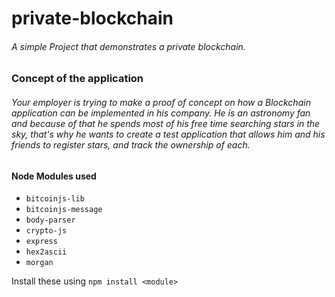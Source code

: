 # private-blockchain

###### A simple Project that demonstrates a private blockchain. 

### Concept of the application 

###### Your employer is trying to make a proof of concept on how a Blockchain application can be implemented in his company. He is an astronomy fan and because of that he spends most of his free time searching stars in the sky, that's why he wants to create a test application that allows him and his friends to register stars, and track the ownership of each.

#### Node Modules used
- `bitcoinjs-lib`
- `bitcoinjs-message`
- `body-parser`
- `crypto-js`
- `express`
- `hex2ascii`
- `morgan`

Install these using `npm install <module>`
